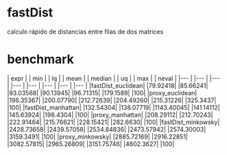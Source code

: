 # fastDist
calculo rápido de distancias entre filas de dos matrices

# benchmark

| expr |    | min |     | lq |   | mean | | median |     | uq |   | max | | neval |
|---   |    |---  |     |--- |   |---   | |---     |     |--- |   |---  | |---    |
|fastDist_euclidean|   |79.92418|   |85.66241|   |93.03568|   |90.13945|   |96.71315|  |179.1589|   |100|
|proxy_euclidean|  |196.35367|  |200.07790|  |212.72639|  |204.49260|  |215.31226|  |325.3437|   |100|
|fastDist_manhattan|  |132.54304|  |138.07719|  |1143.40045|  |141.14112|  |145.63924|  |198.4304|   |100|
|proxy_manhattan|  |208.29112|  |212.70243|  |222.91464|  |215.76621|  |228.15421|  |282.6630|   |100|
|fastDist_minkowsky| |2428.73658| |2439.57058| |2534.84836| |2473.57942| |2574.30003| |3159.3491|   |100|
|proxy_minkowsky| |2885.72169| |2916.22851| |3082.57815| |2965.26809| |3151.75746| |4602.3627|   |100|
